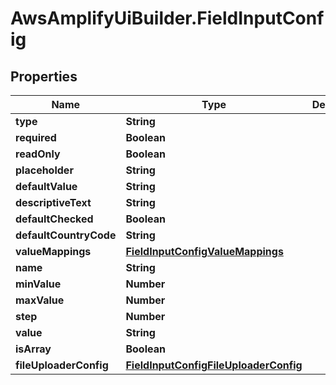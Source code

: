 # AwsAmplifyUiBuilder.FieldInputConfig

## Properties

Name | Type | Description | Notes
------------ | ------------- | ------------- | -------------
**type** | **String** |  | 
**required** | **Boolean** |  | [optional] 
**readOnly** | **Boolean** |  | [optional] 
**placeholder** | **String** |  | [optional] 
**defaultValue** | **String** |  | [optional] 
**descriptiveText** | **String** |  | [optional] 
**defaultChecked** | **Boolean** |  | [optional] 
**defaultCountryCode** | **String** |  | [optional] 
**valueMappings** | [**FieldInputConfigValueMappings**](FieldInputConfigValueMappings.md) |  | [optional] 
**name** | **String** |  | [optional] 
**minValue** | **Number** |  | [optional] 
**maxValue** | **Number** |  | [optional] 
**step** | **Number** |  | [optional] 
**value** | **String** |  | [optional] 
**isArray** | **Boolean** |  | [optional] 
**fileUploaderConfig** | [**FieldInputConfigFileUploaderConfig**](FieldInputConfigFileUploaderConfig.md) |  | [optional] 


